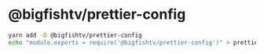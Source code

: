 # @bigfishtv/prettier-config

```sh
yarn add -D @bigfishtv/prettier-config
echo "module.exports = require('@bigfishtv/prettier-config')" > prettier.config.js
```
